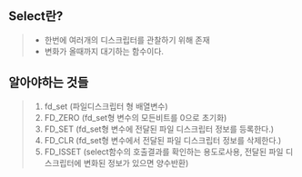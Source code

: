 ## Select란?
> * 한번에 여러개의 디스크립터를 관찰하기 위해 존재<br/>
> * 변화가 올때까지 대기하는 함수이다.<br/>

## 알아야하는 것들
> 1. fd_set (파일디스크립터 형 배열변수)
> 2. FD_ZERO (fd_set형 변수의 모든비트를 0으로 초기화)
> 3. FD_SET (fd_set형 변수에 전달된 파일 디스크립터 정보를 등록한다.)
> 4. FD_CLR (fd_set형 변수에서 전달된 파일 디스크립터 정보를 삭제한다.)
> 5. FD_ISSET (select함수의 호출결과를 확인하는 용도로사용, 전달된 파일 디스크립터에 변화된 정보가 있으면 양수반환)
> 
